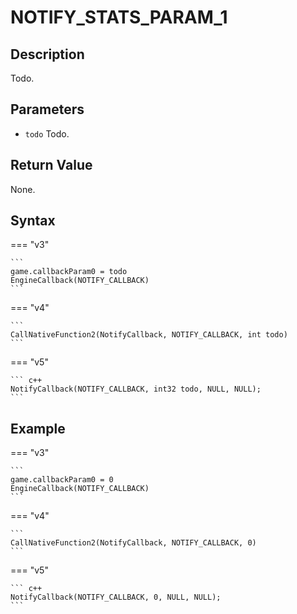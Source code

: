 # NOTIFY_STATS_PARAM_1

## Description
Todo.

## Parameters
- `todo`
Todo.

## Return Value
None.

## Syntax
=== "v3"

    ```
    game.callbackParam0 = todo
    EngineCallback(NOTIFY_CALLBACK)
    ```

=== "v4"

    ```
    CallNativeFunction2(NotifyCallback, NOTIFY_CALLBACK, int todo)
    ```

=== "v5"

    ``` c++
    NotifyCallback(NOTIFY_CALLBACK, int32 todo, NULL, NULL);
    ```

## Example
=== "v3"

    ```
    game.callbackParam0 = 0
    EngineCallback(NOTIFY_CALLBACK)
    ```

=== "v4"

    ```
    CallNativeFunction2(NotifyCallback, NOTIFY_CALLBACK, 0)
    ```

=== "v5"

    ``` c++
    NotifyCallback(NOTIFY_CALLBACK, 0, NULL, NULL);
    ```